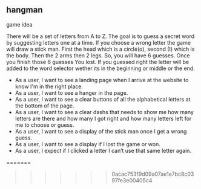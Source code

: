 
## hangman
game idea

There will be a set of letters from A to Z. The goal is to guess a secret word by suggesting letters one at a time. If you choose a wrong letter the game will draw a stick man. First the head which is a circle(o), second (I) which is the body. Then the 2 arms then 2 legs. So, you will have 6 guesses. Once you finish those 6 guesses You lost. If you guessed right the letter will be added to the word selector wether its in the beginning or middle or the end.

<ul>
<li>As a user, I want to see a landing page when I arrive at the website to know I'm in the right place.</li>
<li>  As a user, I want to see a hanger in the page.</li>
<li> As a user, I want to see a clear buttons of all the  alphabetical letters at the bottom of the page.</li>
<li> As a user, I want to see a clear dashs that needs to show me how many letters are there and how many I got right and how many letters left for me to choose or guess.</li>
<li> As a user, I want to see a display of the stick man once I get a wrong guess. </li>
<li> As a user, I want to see a display if I lost the game or won.</li>
<li> As a user, I expect if I clicked a letter I can’t use that same letter again.</li>


</ul>
=======


>>>>>>> 0acac753f9d09a07ae1e7bc8c0397fe3e00405c4
